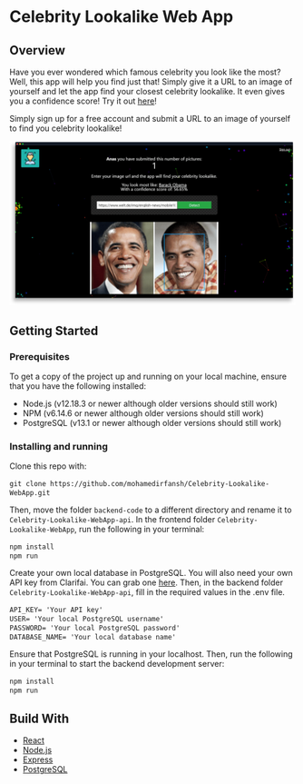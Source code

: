 # Celebrity Lookalike Web App

## Overview
Have you ever wondered which famous celebrity you look like the most? Well, this app will help you find just that! Simply give it a URL to an image of yourself and let the app find your closest celebrity lookalike. It even gives you a confidence score! Try it out [here](https://mohamedirfansh.github.io/Celebrity-Lookalike-WebApp/)!

Simply sign up for a free account and submit a URL to an image of yourself to find you celebrity lookalike!

![Cover](cover.png)

## Getting Started

### Prerequisites
To get a copy of the project up and running on your local machine, ensure that you have the following installed:

- Node.js (v12.18.3 or newer although older versions should still work)
- NPM (v6.14.6 or newer although older versions should still work)
- PostgreSQL (v13.1 or newer although older versions should still work)

### Installing and running
Clone this repo with:
```
git clone https://github.com/mohamedirfansh/Celebrity-Lookalike-WebApp.git
```
Then, move the folder `backend-code` to a different directory and rename it to `Celebrity-Lookalike-WebApp-api`. In the frontend folder `Celebrity-Lookalike-WebApp`, run the following in your terminal:
```
npm install
npm run
```

Create your own local database in PostgreSQL. You will also need your own API key from Clarifai. You can grab one [here](https://www.clarifai.com/). Then, in the backend folder `Celebrity-Lookalike-WebApp-api`, fill in the required values in the .env file.
```
API_KEY= 'Your API key'
USER= 'Your local PostgreSQL username'
PASSWORD= 'Your local PostgreSQL password'
DATABASE_NAME= 'Your local database name'
```
Ensure that PostgreSQL is running in your localhost. Then, run the following in your terminal to start the backend development server:
```
npm install
npm run
```

## Build With
- [React](https://reactjs.org/)
- [Node.js](https://nodejs.org/)
- [Express](https://expressjs.com/)
- [PostgreSQL](https://www.postgresql.org/)